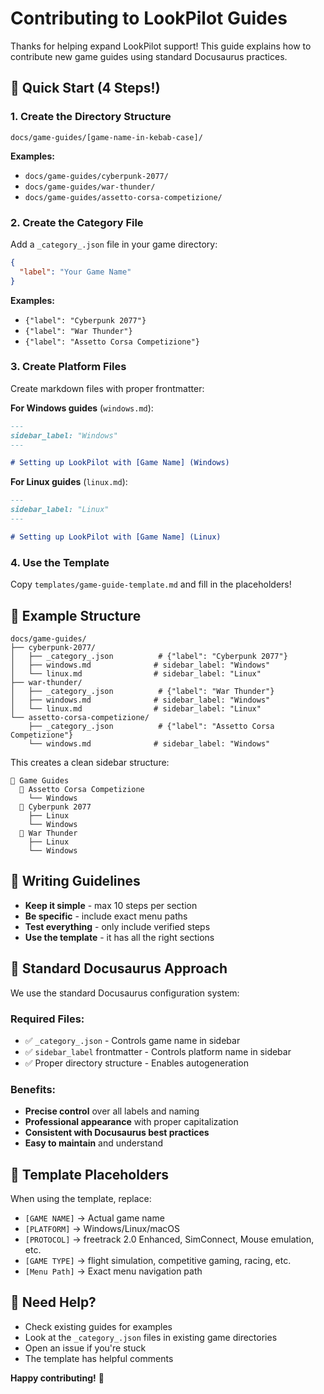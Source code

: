 # Contributing to LookPilot Guides

Thanks for helping expand LookPilot support! This guide explains how to contribute new game guides using standard Docusaurus practices.

## 🚀 Quick Start (4 Steps!)

### 1. Create the Directory Structure
```
docs/game-guides/[game-name-in-kebab-case]/
```

**Examples:**
- `docs/game-guides/cyberpunk-2077/`
- `docs/game-guides/war-thunder/`
- `docs/game-guides/assetto-corsa-competizione/`

### 2. Create the Category File
Add a `_category_.json` file in your game directory:
```json
{
  "label": "Your Game Name"
}
```

**Examples:**
- `{"label": "Cyberpunk 2077"}`
- `{"label": "War Thunder"}`
- `{"label": "Assetto Corsa Competizione"}`

### 3. Create Platform Files
Create markdown files with proper frontmatter:

**For Windows guides** (`windows.md`):
```markdown
---
sidebar_label: "Windows"
---

# Setting up LookPilot with [Game Name] (Windows)
```

**For Linux guides** (`linux.md`):
```markdown
---
sidebar_label: "Linux"
---

# Setting up LookPilot with [Game Name] (Linux)
```

### 4. Use the Template
Copy `templates/game-guide-template.md` and fill in the placeholders!

## 📁 Example Structure

```
docs/game-guides/
├── cyberpunk-2077/
│   ├── _category_.json          # {"label": "Cyberpunk 2077"}
│   ├── windows.md              # sidebar_label: "Windows"
│   └── linux.md                # sidebar_label: "Linux"
├── war-thunder/
│   ├── _category_.json          # {"label": "War Thunder"}
│   ├── windows.md              # sidebar_label: "Windows"
│   └── linux.md                # sidebar_label: "Linux"
└── assetto-corsa-competizione/
    ├── _category_.json          # {"label": "Assetto Corsa Competizione"}
    └── windows.md              # sidebar_label: "Windows"
```

This creates a clean sidebar structure:
```
📁 Game Guides
  📁 Assetto Corsa Competizione
    └── Windows
  📁 Cyberpunk 2077
    ├── Linux
    └── Windows  
  📁 War Thunder
    ├── Linux
    └── Windows
```

## 🎯 Writing Guidelines

- **Keep it simple** - max 10 steps per section
- **Be specific** - include exact menu paths
- **Test everything** - only include verified steps
- **Use the template** - it has all the right sections

## 🔧 Standard Docusaurus Approach

We use the standard Docusaurus configuration system:

### Required Files:
- ✅ `_category_.json` - Controls game name in sidebar
- ✅ `sidebar_label` frontmatter - Controls platform name in sidebar
- ✅ Proper directory structure - Enables autogeneration

### Benefits:
- **Precise control** over all labels and naming
- **Professional appearance** with proper capitalization
- **Consistent with Docusaurus best practices**
- **Easy to maintain** and understand

## 📝 Template Placeholders

When using the template, replace:
- `[GAME NAME]` → Actual game name
- `[PLATFORM]` → Windows/Linux/macOS
- `[PROTOCOL]` → freetrack 2.0 Enhanced, SimConnect, Mouse emulation, etc.
- `[GAME TYPE]` → flight simulation, competitive gaming, racing, etc.
- `[Menu Path]` → Exact menu navigation path

## 🤝 Need Help?

- Check existing guides for examples
- Look at the `_category_.json` files in existing game directories
- Open an issue if you're stuck
- The template has helpful comments

**Happy contributing!** 🚀 